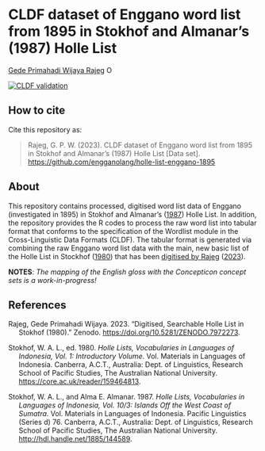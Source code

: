 CLDF dataset of Enggano word list from 1895 in Stokhof and Almanar’s
(1987) Holle List
================
[Gede Primahadi Wijaya
Rajeg](https://www.ling-phil.ox.ac.uk/people/gede-rajeg)
<a itemprop="sameAs" content="https://orcid.org/0000-0002-2047-8621" href="https://orcid.org/0000-0002-2047-8621" target="orcid.widget" rel="noopener noreferrer" style="vertical-align:top;"><img src="https://orcid.org/sites/default/files/images/orcid_16x16.png" style="width:1em;margin-right:.5em;" alt="ORCID iD icon"></a>

<!-- README.md is generated from README.Rmd. Please edit that file -->
<!-- badges: start -->

[![CLDF
validation](https://github.com/intercontinental-dictionary-series/ids/workflows/CLDF-validation/badge.svg)](https://github.com/engganolang/holle-list-enggano-1895/actions?query=workflow%3ACLDF-validation)

<!-- badges: end -->

## How to cite

Cite this repository as:

> Rajeg, G. P. W. (2023). CLDF dataset of Enggano word list from 1895 in
> Stokhof and Almanar’s (1987) Holle List \[Data set\].
> <https://github.com/engganolang/holle-list-enggano-1895>

## About

This repository contains processed, digitised word list data of Enggano
(investigated in 1895) in Stokhof and Almanar’s
([1987](#ref-1885-144589)) Holle List. In addition, the repository
provides the R codes to process the raw word list into tabular format
that conforms to the specification of the Wordlist module in the
Cross-Linguistic Data Formats (CLDF). The tabular format is generated
via combining the raw Enggano word list data with the main, new basic
list of the Holle List in Stockhof ([1980](#ref-holleli1980)) that has
been [digitised by
Rajeg](https://engganolang.github.io/digitised-holle-list/)
([2023](#ref-rajeg2023)).

**NOTES**: *The mapping of the English gloss with the Concepticon
concept sets is a work-in-progress!*

## References

<div id="refs" class="references csl-bib-body hanging-indent">

<div id="ref-rajeg2023" class="csl-entry">

Rajeg, Gede Primahadi Wijaya. 2023. “Digitised, Searchable Holle List in
Stokhof (1980).” Zenodo. <https://doi.org/10.5281/ZENODO.7972273>.

</div>

<div id="ref-holleli1980" class="csl-entry">

Stokhof, W. A. L., ed. 1980. *Holle Lists, Vocabularies in Languages of
Indonesia, Vol. 1: Introductory Volume*. Vol. Materials in Languages of
Indonesia. Canberra, A.C.T., Australia: Dept. of Linguistics, Research
School of Pacific Studies, The Australian National University.
<https://core.ac.uk/reader/159464813>.

</div>

<div id="ref-1885-144589" class="csl-entry">

Stokhof, W. A. L., and Alma E. Almanar. 1987. *Holle Lists, Vocabularies
in Languages of Indonesia, Vol. 10/3: Islands Off the West Coast of
Sumatra*. Vol. Materials in Languages of Indonesia. Pacific Linguistics
(Series d) 76. Canberra, A.C.T., Australia: Dept. of Linguistics,
Research School of Pacific Studies, The Australian National University.
<http://hdl.handle.net/1885/144589>.

</div>

</div>
